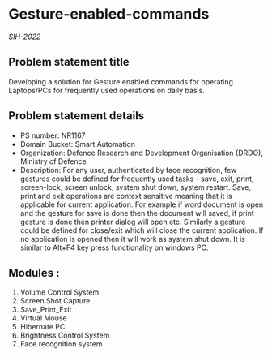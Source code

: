 # Gesture-enabled-commands
<i>SIH-2022</i>

## Problem statement title
Developing a solution for Gesture enabled commands for operating Laptops/PCs for frequently used operations on daily basis.

## Problem statement details
- PS number: NR1167
- Domain Bucket: Smart Automation
- Organization: Defence Research and Development Organisation (DRDO), Ministry of Defence
- Description:
For any user, authenticated by face recognition, few gestures could be defined for frequently used tasks - save, exit, print, screen-lock, screen unlock, system shut down, system restart. Save, print and exit operations are context sensitive meaning that it is applicable for current application. For example if word document is open and the gesture for save is done then the document will saved, if print gesture is done then printer dialog will open etc. Similarly a gesture could be defined for close/exit which will close the current application. If no application is opened then it will work as system shut down. It is similar to Alt+F4 key press functionality on windows PC.

<!-- ## System architecture -->

## Modules :
1) Volume Control System
2) Screen Shot Capture
3) Save_Print_Exit
4) Virtual Mouse
5) Hibernate PC
6) Brightness Control System 
7) Face recognition system
